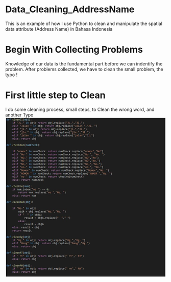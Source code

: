 # Data_Cleaning_AddressName
This is an example of how I use Python to clean and manipulate the spatial data attribute (Address Name) in Bahasa Indonesia
# Begin With Collecting Problems
Knowledge of our data is the fundamental part before we can indentify the problem. After problems collected, we have to clean the small problem, the typo !
# First little step to Clean
I do some cleaning process, small steps, to Clean the wrong word, and another Typo
![](https://github.com/Trisna2828/Data_Cleaning_AddressName/blob/main/src/Address_1.JPG)
